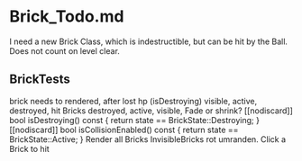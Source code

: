 # Brick_Todo.md

I need a new Brick Class, which is indestructible, but can be hit by the Ball.
Does not count on level clear.

## BrickTests

brick needs to rendered, after lost hp (isDestroying)
visible, active, destroyed, hit
Bricks destroyed, active, visible, Fade or shrink?
[[nodiscard]] bool isDestroying() const { return state == BrickState::Destroying; }
[[nodiscard]] bool isCollisionEnabled() const { return state == BrickState::Active; }
Render all Bricks
InvisibleBricks rot umranden.
Click a Brick to hit

